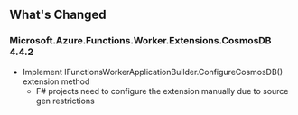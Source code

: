 ## What's Changed

<!-- Please add your release notes in the following format:
- My change description (#PR/#issue)
-->

### Microsoft.Azure.Functions.Worker.Extensions.CosmosDB 4.4.2

- Implement IFunctionsWorkerApplicationBuilder.ConfigureCosmosDB() extension method
  - F# projects need to configure the extension manually due to source gen restrictions
